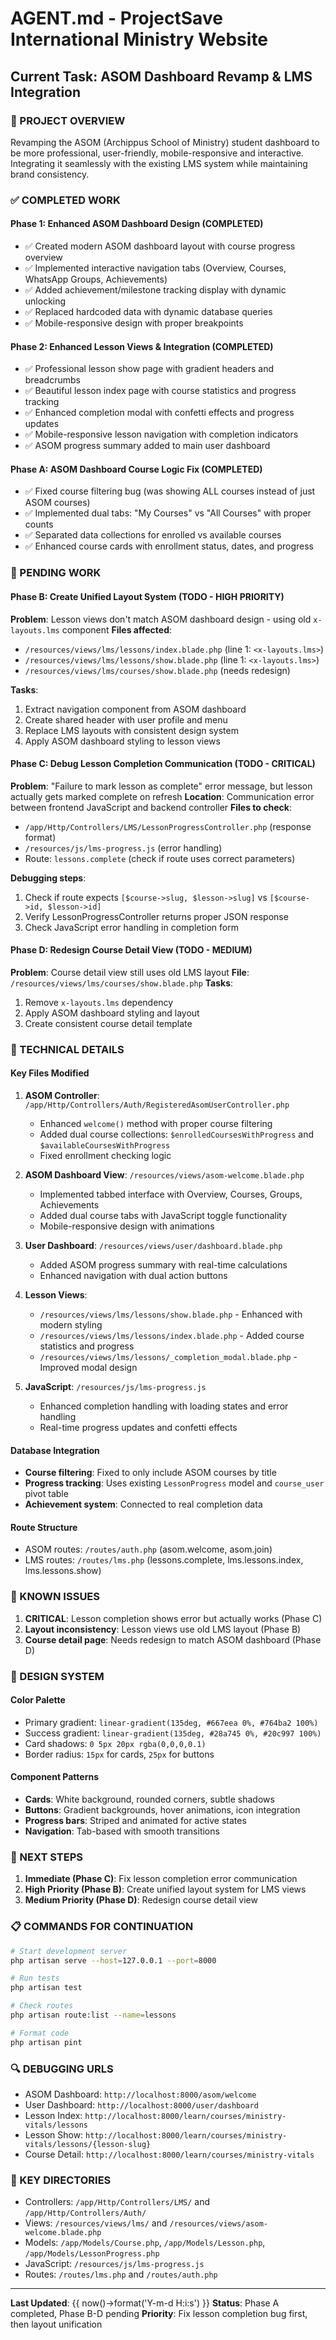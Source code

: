 # AGENT.md - ProjectSave International Ministry Website

## Current Task: ASOM Dashboard Revamp & LMS Integration

### 🎯 PROJECT OVERVIEW
Revamping the ASOM (Archippus School of Ministry) student dashboard to be more professional, user-friendly, mobile-responsive and interactive. Integrating it seamlessly with the existing LMS system while maintaining brand consistency.

### ✅ COMPLETED WORK

#### Phase 1: Enhanced ASOM Dashboard Design (COMPLETED)
- ✅ Created modern ASOM dashboard layout with course progress overview
- ✅ Implemented interactive navigation tabs (Overview, Courses, WhatsApp Groups, Achievements)
- ✅ Added achievement/milestone tracking display with dynamic unlocking
- ✅ Replaced hardcoded data with dynamic database queries
- ✅ Mobile-responsive design with proper breakpoints

#### Phase 2: Enhanced Lesson Views & Integration (COMPLETED) 
- ✅ Professional lesson show page with gradient headers and breadcrumbs
- ✅ Beautiful lesson index page with course statistics and progress tracking
- ✅ Enhanced completion modal with confetti effects and progress updates
- ✅ Mobile-responsive lesson navigation with completion indicators
- ✅ ASOM progress summary added to main user dashboard

#### Phase A: ASOM Dashboard Course Logic Fix (COMPLETED)
- ✅ Fixed course filtering bug (was showing ALL courses instead of just ASOM courses)
- ✅ Implemented dual tabs: "My Courses" vs "All Courses" with proper counts
- ✅ Separated data collections for enrolled vs available courses
- ✅ Enhanced course cards with enrollment status, dates, and progress

### 🚧 PENDING WORK

#### Phase B: Create Unified Layout System (TODO - HIGH PRIORITY)
**Problem**: Lesson views don't match ASOM dashboard design - using old `x-layouts.lms` component
**Files affected**:
- `/resources/views/lms/lessons/index.blade.php` (line 1: `<x-layouts.lms>`)
- `/resources/views/lms/lessons/show.blade.php` (line 1: `<x-layouts.lms>`)
- `/resources/views/lms/courses/show.blade.php` (needs redesign)

**Tasks**:
1. Extract navigation component from ASOM dashboard
2. Create shared header with user profile and menu
3. Replace LMS layouts with consistent design system
4. Apply ASOM dashboard styling to lesson views

#### Phase C: Debug Lesson Completion Communication (TODO - CRITICAL)
**Problem**: "Failure to mark lesson as complete" error message, but lesson actually gets marked complete on refresh
**Location**: Communication error between frontend JavaScript and backend controller
**Files to check**:
- `/app/Http/Controllers/LMS/LessonProgressController.php` (response format)
- `/resources/js/lms-progress.js` (error handling)
- Route: `lessons.complete` (check if route uses correct parameters)

**Debugging steps**:
1. Check if route expects `[$course->slug, $lesson->slug]` vs `[$course->id, $lesson->id]`
2. Verify LessonProgressController returns proper JSON response
3. Check JavaScript error handling in completion form

#### Phase D: Redesign Course Detail View (TODO - MEDIUM)
**Problem**: Course detail view still uses old LMS layout
**File**: `/resources/views/lms/courses/show.blade.php`
**Tasks**:
1. Remove `x-layouts.lms` dependency
2. Apply ASOM dashboard styling and layout
3. Create consistent course detail template

### 🔧 TECHNICAL DETAILS

#### Key Files Modified
1. **ASOM Controller**: `/app/Http/Controllers/Auth/RegisteredAsomUserController.php`
   - Enhanced `welcome()` method with proper course filtering
   - Added dual course collections: `$enrolledCoursesWithProgress` and `$availableCoursesWithProgress`
   - Fixed enrollment checking logic

2. **ASOM Dashboard View**: `/resources/views/asom-welcome.blade.php`
   - Implemented tabbed interface with Overview, Courses, Groups, Achievements
   - Added dual course tabs with JavaScript toggle functionality
   - Mobile-responsive design with animations

3. **User Dashboard**: `/resources/views/user/dashboard.blade.php`
   - Added ASOM progress summary with real-time calculations
   - Enhanced navigation with dual action buttons

4. **Lesson Views**: 
   - `/resources/views/lms/lessons/show.blade.php` - Enhanced with modern styling
   - `/resources/views/lms/lessons/index.blade.php` - Added course statistics and progress
   - `/resources/views/lms/lessons/_completion_modal.blade.php` - Improved modal design

5. **JavaScript**: `/resources/js/lms-progress.js`
   - Enhanced completion handling with loading states and error handling
   - Real-time progress updates and confetti effects

#### Database Integration
- **Course filtering**: Fixed to only include ASOM courses by title
- **Progress tracking**: Uses existing `LessonProgress` model and `course_user` pivot table
- **Achievement system**: Connected to real completion data

#### Route Structure
- ASOM routes: `/routes/auth.php` (asom.welcome, asom.join)
- LMS routes: `/routes/lms.php` (lessons.complete, lms.lessons.index, lms.lessons.show)

### 🐛 KNOWN ISSUES

1. **CRITICAL**: Lesson completion shows error but actually works (Phase C)
2. **Layout inconsistency**: Lesson views use old LMS layout (Phase B)
3. **Course detail page**: Needs redesign to match ASOM dashboard (Phase D)

### 🎨 DESIGN SYSTEM

#### Color Palette
- Primary gradient: `linear-gradient(135deg, #667eea 0%, #764ba2 100%)`
- Success gradient: `linear-gradient(135deg, #28a745 0%, #20c997 100%)`
- Card shadows: `0 5px 20px rgba(0,0,0,0.1)`
- Border radius: `15px` for cards, `25px` for buttons

#### Component Patterns
- **Cards**: White background, rounded corners, subtle shadows
- **Buttons**: Gradient backgrounds, hover animations, icon integration
- **Progress bars**: Striped and animated for active states
- **Navigation**: Tab-based with smooth transitions

### 🚀 NEXT STEPS

1. **Immediate (Phase C)**: Fix lesson completion error communication
2. **High Priority (Phase B)**: Create unified layout system for LMS views
3. **Medium Priority (Phase D)**: Redesign course detail view

### 📋 COMMANDS FOR CONTINUATION

```bash
# Start development server
php artisan serve --host=127.0.0.1 --port=8000

# Run tests
php artisan test

# Check routes
php artisan route:list --name=lessons

# Format code
php artisan pint
```

### 🔍 DEBUGGING URLS
- ASOM Dashboard: `http://localhost:8000/asom/welcome`
- User Dashboard: `http://localhost:8000/user/dashboard`
- Lesson Index: `http://localhost:8000/learn/courses/ministry-vitals/lessons`
- Lesson Show: `http://localhost:8000/learn/courses/ministry-vitals/lessons/{lesson-slug}`
- Course Detail: `http://localhost:8000/learn/courses/ministry-vitals`

### 📁 KEY DIRECTORIES
- Controllers: `/app/Http/Controllers/LMS/` and `/app/Http/Controllers/Auth/`
- Views: `/resources/views/lms/` and `/resources/views/asom-welcome.blade.php`
- Models: `/app/Models/Course.php`, `/app/Models/Lesson.php`, `/app/Models/LessonProgress.php`
- JavaScript: `/resources/js/lms-progress.js`
- Routes: `/routes/lms.php` and `/routes/auth.php`

---

**Last Updated**: {{ now()->format('Y-m-d H:i:s') }}
**Status**: Phase A completed, Phase B-D pending
**Priority**: Fix lesson completion bug first, then layout unification
